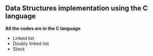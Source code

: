 ## Data Structures implementation using the C language

<b>All the codes are in the C language </b>
- Linked list
- Doubly linked list
- Stack

